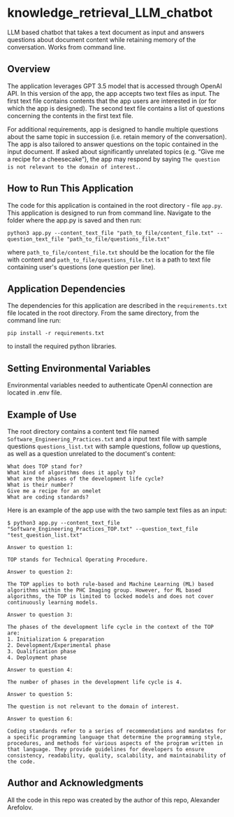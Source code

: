 # knowledge_retrieval_LLM_chatbot
LLM based chatbot that takes a text document as input and answers questions about document content while retaining memory of the conversation. Works from command line.


## Overview
The application leverages GPT 3.5 model that is accessed through OpenAI API.  In this version of the app, the app accepts two text files as input. The first text file contains contents that the app users are interested in (or for which the app is designed). The second text file contains a list of questions concerning the contents in the first text file. 

For additional requirements,  app is designed to handle multiple questions about the same topic in succession (i.e. retain memory of the conversation).  The app is also tailored to answer questions on the topic contained in the input document. If asked about significantly unrelated topics (e.g. “Give me a recipe for a cheesecake”), the app may respond by saying ``The question is not relevant to the domain of interest.``.

## How to Run This Application
The code for this application is contained in the root directory - file `app.py`.  This application is designed to run from command line.  Navigate to the folder where the app.py is saved and then run:
```
python3 app.py --content_text_file "path_to_file/content_file.txt" --question_text_file "path_to_file/questions_file.txt" 

```
where `path_to_file/content_file.txt` should be the location for the file with content and `path_to_file/questions_file.txt` is a path to text file containing user's questions (one question per line).

## Application Dependencies
The dependencies for this application are described in the `requirements.txt` file located in the root directory.  From the same directory, from the command line run:
```
pip install -r requirements.txt
```
to install the required python libraries.

## Setting Environmental Variables
Environmental variables needed to authenticate OpenAI connection are located in .env file.  

## Example of Use
The root directory contains a content text file named `Software_Engineering_Practices.txt` and a input text file with sample questions `questions_list.txt` with sample questions, follow up questions, as well as a question unrelated to the document's content:
```
What does TOP stand for?
What kind of algorithms does it apply to?
What are the phases of the development life cycle?
What is their number?
Give me a recipe for an omelet
What are coding standards?
```

Here is an example of the app use with the two sample text files as an input:
```
$ python3 app.py --content_text_file "Software_Engineering_Practices_TOP.txt" --question_text_file "test_question_list.txt" 

Answer to question 1: 

TOP stands for Technical Operating Procedure. 

Answer to question 2: 

The TOP applies to both rule-based and Machine Learning (ML) based algorithms within the PHC Imaging group. However, for ML based algorithms, the TOP is limited to locked models and does not cover continuously learning models. 

Answer to question 3: 

The phases of the development life cycle in the context of the TOP are:
1. Initialization & preparation
2. Development/Experimental phase
3. Qualification phase
4. Deployment phase

Answer to question 4:

The number of phases in the development life cycle is 4.

Answer to question 5:

The question is not relevant to the domain of interest.

Answer to question 6:

Coding standards refer to a series of recommendations and mandates for a specific programming language that determine the programming style, procedures, and methods for various aspects of the program written in that language. They provide guidelines for developers to ensure consistency, readability, quality, scalability, and maintainability of the code.
```


## Author and Acknowledgments
All the code in this repo was created by the author of this repo, Alexander Arefolov. 
